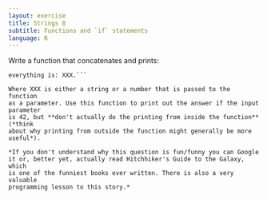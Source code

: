 ```yaml
---
layout: exercise 
title: Strings 8
subtitle: Functions and `if` statements
language: R
---
```


Write a function that concatenates and prints:

```The ultimate answer to the ultimate question of life, the universe, and
everything is: XXX.```

Where XXX is either a string or a number that is passed to the function
as a parameter. Use this function to print out the answer if the input parameter 
is 42, but **don't actually do the printing from inside the function** (*think
about why printing from outside the function might generally be more useful*).

*If you don't understand why this question is fun/funny you can Google
it or, better yet, actually read Hitchhiker's Guide to the Galaxy, which
is one of the funniest books ever written. There is also a very valuable
programming lesson to this story.*
